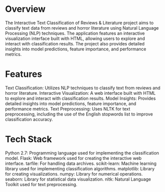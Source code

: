 # Overview
The Interactive Text Classification of Reviews & Literature project aims to classify text data from reviews and horror literature using Natural Language Processing (NLP) techniques. The application features an interactive visualization interface built with HTML, allowing users to explore and interact with classification results. The project also provides detailed insights into model predictions, feature importance, and performance metrics.

# Features
Text Classification: Utilizes NLP techniques to classify text from reviews and horror literature.
Interactive Visualization: A web interface built with HTML to explore and interact with classification results.
Model Insights: Provides detailed insights into model predictions, feature importance, and performance metrics.
Text Preprocessing: Uses NLTK for text preprocessing, including the use of the English stopwords list to improve classification accuracy.

# Tech Stack
Python 2.7: Programming language used for implementing the classification model.
Flask: Web framework used for creating the interactive web interface.
tarfile: For handling data archives.
scikit-learn: Machine learning library used for implementing classification algorithms.
matplotlib: Library for creating visualizations.
numpy: Library for numerical operations.
seaborn: Library for statistical data visualization.
nltk: Natural Language Toolkit used for text preprocessing.
